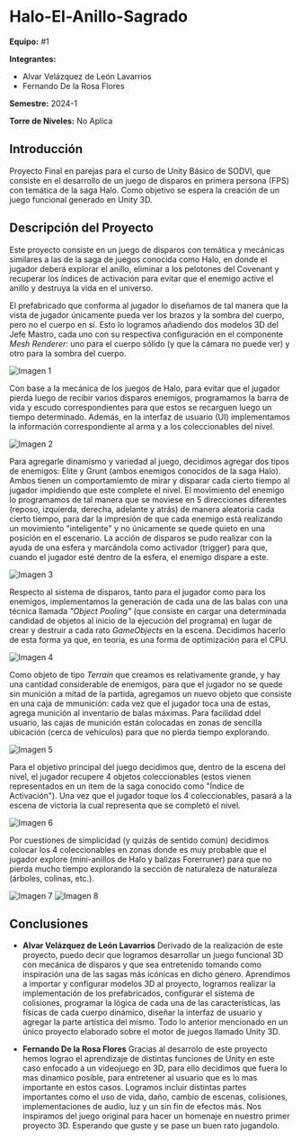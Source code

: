 # Halo-El-Anillo-Sagrado
**Equipo:** #1

**Integrantes:**
- Alvar Velázquez de León Lavarrios
- Fernando De la Rosa Flores

**Semestre:** 2024-1

**Torre de Niveles:** No Aplica

## Introducción
Proyecto Final en parejas para el curso de Unity Básico de SODVI, que consiste en el desarrollo de un juego de disparos en primera persona (FPS) con temática de la saga Halo. Como objetivo se espera la creación de un juego funcional generado en Unity 3D.

## Descripción del Proyecto
Este proyecto consiste en un juego de disparos con temática y mecánicas similares a las de la saga de juegos conocida como Halo, en donde el jugador deberá explorar el anillo, eliminar a los pelotones del Covenant y recuperar los índices de activación para evitar que el enemigo active el anillo y destruya la vida en el universo.

El prefabricado que conforma al jugador lo diseñamos de tal manera que la vista de jugador únicamente pueda ver los brazos y la sombra del cuerpo, pero no el cuerpo en sí. Esto lo logramos añadiendo dos modelos 3D del Jefe Mastro, cada uno con su respectiva configuración en el componente *Mesh Renderer*: uno para el cuerpo sólido (y que la cámara no puede ver) y otro para la sombra del cuerpo.

![Imagen 1](/src/Imagen1.png)

Con base a la mecánica de los juegos de Halo, para evitar que el jugador pierda luego de recibir varios disparos enemigos, programamos la barra de vida y escudo correspondientes para que estos se recarguen luego un tiempo determinado. Además, en la interfaz de usuario (UI) implementamos la información correspondiente al arma y a los coleccionables del nivel.

![Imagen 2](/src/Imagen2.png)

Para agregarle dinamismo y variedad al juego, decidimos agregar dos tipos de enemigos: Elite y Grunt (ambos enemigos conocidos de la saga Halo). Ambos tienen un comportamiemto de mirar y disparar cada cierto tiempo al jugador impidiendo que este complete el nivel. El movimiento del enemigo lo programamos de tal manera que se moviese en 5 direcciones diferentes (reposo, izquierda, derecha, adelante y atrás) de manera aleatoria cada cierto tiempo, para dar la impresión de que cada enemigo está realizando un movimiento "inteligente" y no únicamente se quede quieto en una posición en el escenario. La acción de disparos se pudo realizar con la ayuda de una esfera y marcándola como activador (trigger) para que, cuando el jugador esté dentro de la esfera, el enemigo dispare a este.

![Imagen 3](/src/Imagen3.png)

Respecto al sistema de disparos, tanto para el jugador como para los enemigos, implementamos la generación de cada una de las balas con una técnica llamada *"Object Pooling"* (que consiste en cargar una determinada candidad de objetos al inicio de la ejecución del programa) en lugar de crear y destruir a cada rato *GameObjects* en la escena. Decidimos hacerlo de esta forma ya que, en teoría, es una forma de optimización para el CPU.

![Imagen 4](/src/Imagen4.png)

Como objeto de tipo *Terrain* que creamos es relativamente grande, y hay una cantidad considerable de enemigos, para que el jugador no se quede sin munición a mitad de la partida, agregamos un nuevo objeto que consiste en una caja de mmunición: cada vez que el jugador toca una de estas, agrega munición al inventario de balas máximas. Para facilidad ddel usuario, las cajas de munición están colocadas en zonas de sencilla ubicación (cerca de vehículos) para que no pierda tiempo explorando.

![Imagen 5](/src/Imagen5.png)

Para el objetivo principal del juego decidimos que, dentro de la escena del nivel, el jugador recupere 4 objetos coleccionables (estos vienen representados en un item de la saga conocido como "Índice de Activación"). Una vez que el jugador toque los 4 coleccionables, pasará a la escena de victoria la cual representa que se completó el nivel.

![Imagen 6](/src/Imagen6.png)


Por cuestiones de simplicidad (y quizás de sentido común) decidimos colocar los 4 coleccionables en zonas donde es muy probable que el jugador explore (mini-anillos de Halo y balizas Forerruner) para que no pierda mucho tiempo explorando la sección de naturaleza de naturaleza (árboles, colinas, etc.).

![Imagen 7](/src/Imagen7.png)
![Imagen 8](/src/Imagen8.png)

## Conclusiones

- **Alvar Velázquez de León Lavarrios**
Derivado de la realización de este proyecto, puedo decir que logramos desarrollar un juego funcional 3D con mecánica de disparos y que sea entretenido tomando como inspiración una de las sagas más icónicas en dicho género. Aprendimos a importar y configurar modelos 3D al proyecto, logramos realizar la implementación de los prefabricados, configurar el sistema de colisiones, programar la lógica de cada una de las características, las físicas de cada cuerpo dinámico, diseñar la interfaz de usuario y agregar la parte artística del mismo. Todo lo anterior mencionado en un único proyecto elaborado sobre el motor de juegos llamado Unity 3D.

- **Fernando De la Rosa Flores**
Gracias al desarrolo de este proyecto hemos lograo el aprendizaje de distintas funciones de Unity en este caso enfocado a un videojuego en 3D, para ello decidimos que fuera lo mas dinamico posible, para entretener al usuario que es lo mas importante en estos casos. Logramos incluir distintas partes importantes como el uso de vida, daño, cambio de escenas, colisiones, implementaciones de audio, luz y un sin fin de efectos más. Nos inspiramos del juego original para hacer un homenaje en nuestro primer proyecto 3D. Esperando que guste y se pase un buen rato jugandolo.